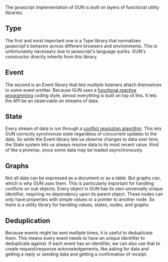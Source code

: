 The javascript implementation of GUN is built on layers of functional utility libraries.

## Type

The first and most important one is a Type library that normalizes javascript's behavior across different browsers and environments. This is unfortunately necessary due to javascript's language quirks. GUN's constructor directly inherits from this library.

## Event

The second is an Event library that lets multiple listeners attach themselves to some event emitter. Because GUN uses a [functional reactive programming](./Functional-Reactive-Programming) coding style, almost everything is built on top of this. It lets the API be an observable on streams of data.

## State

Every stream of data is run through a [conflict resolution algorithm](Conflict-Resolution-with-Guns). This lets GUN correctly synchronize state regardless of concurrent updates to the data. So while the Event library lets us observe changes to data over time, the State system lets us always resolve data to its most recent value. Kind of like a promise, since some data may be loaded asynchronously.

## Graphs

Not all data can be expressed as a document or as a table. But graphs can, which is why GUN uses them. This is particularly important for handling conflicts on sub objects. Every object in GUN has its own universally unique identifier, requiring no dependency upon its parent object. These nodes can only have properties with simple values or a pointer to another node. So there is a utility library for handling values, states, nodes, and graphs.

## Deduplication

Because events might be sent multiple times, it is useful to deduplicate them. This means every event needs to have an unique identifier to deduplicate against. If each event has an identifier, we can also use that to create request/response acknowledgements, like asking for data and getting a reply or sending data and getting a confirmation of receipt.